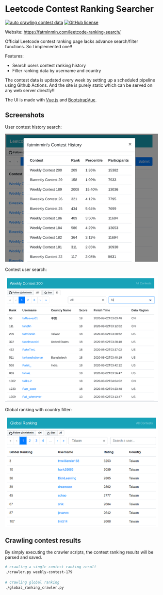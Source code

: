 # Leetcode Contest Ranking Searcher

[![auto crawling contest data](https://github.com/chiehmin/leetcode-ranking-search/workflows/auto%20crawling%20contest%20data/badge.svg)](https://github.com/chiehmin/leetcode-ranking-search/actions)
[![GitHub license](https://img.shields.io/github/license/chiehmin/leetcode-ranking-search)](https://github.com/chiehmin/leetcode-ranking-search/blob/master/LICENSE)

Website: https://fatminmin.com/leetcode-ranking-search/

Official Leetcode contest ranking page lacks advance search/filter functions. So I implemented one!!

Features:

- Search users contest ranking history
- Filter ranking data by username and country

The contest data is updated every week by setting up a scheduled pipeline using Github Actions. And the site is purely static which can be served on any web server directly!!

The UI is made with [Vue.js](https://vuejs.org/) and [BootstrapVue](https://bootstrap-vue.js.org/).

## Screenshots

User contest history search:

![user_contest_history](images/user_contest_history.png)

Contest user search:

![user_search](images/user_search.png)

Global ranking with country filter:

![global_ranking](images/global_ranking.png)

## Crawling contest results

By simply executing the crawler scripts, the contest ranking results will be parsed and saved.

```sh
# crawling a single contest ranking result
./crawler.py weekly-contest-179

# crawling global ranking
./global_ranking_crawler.py
```